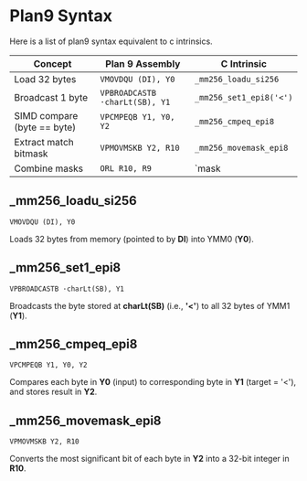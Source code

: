 # Plan9 Syntax
Here is a list of plan9 syntax equivalent to c intrinsics.

| Concept                      | Plan 9 Assembly                      | C Intrinsic                    |
|-----------------------------|--------------------------------------|--------------------------------|
| Load 32 bytes               | `VMOVDQU (DI), Y0`                   | `_mm256_loadu_si256`          |
| Broadcast 1 byte            | `VPBROADCASTB ·charLt(SB), Y1`       | `_mm256_set1_epi8('<')`       |
| SIMD compare (byte == byte) | `VPCMPEQB Y1, Y0, Y2`                | `_mm256_cmpeq_epi8`           |
| Extract match bitmask       | `VPMOVMSKB Y2, R10`                  | `_mm256_movemask_epi8`        |
| Combine masks               | `ORL R10, R9`                        | `mask |= mask_for_char`       |

## _mm256_loadu_si256
```
VMOVDQU (DI), Y0
```
Loads 32 bytes from memory (pointed to by **DI**) into YMM0 (**Y0**).

## _mm256_set1_epi8
```
VPBROADCASTB ·charLt(SB), Y1
```
Broadcasts the byte stored at **charLt(SB)** (i.e., **'<'**) to all 32 bytes of YMM1 (**Y1**).

## _mm256_cmpeq_epi8
```
VPCMPEQB Y1, Y0, Y2
```
Compares each byte in **Y0** (input) to corresponding byte in **Y1** (target = '<'), and stores result in **Y2**.

## _mm256_movemask_epi8
```
VPMOVMSKB Y2, R10
```
Converts the most significant bit of each byte in **Y2** into a 32-bit integer in **R10**.